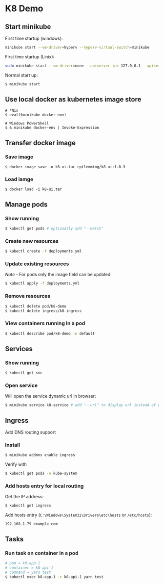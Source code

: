 # K8 Demo

## Start minikube

First time startup (windows):

```sh
minikube start --vm-driver=hyperv --hyperv-virtual-switch=minikube
```

First time startup (Linix):

```sh
sudo minikube start --vm-driver=none --apiserver-ips 127.0.0.1 --apiserver-name localhost
```

Normal start up:

```sh
$ minikube start
```

## Use local docker as kubernetes image store

```
# *Nix
$ eval($minikube docker-env)

# Windows PowerShell
$ & minikube docker-env | Invoke-Expression
```

## Transfer docker image

### Save image

```
$ docker image save -o k8-ui.tar cptlemming/k8-ui:1.0.3
```

### Load iamge

```
$ docker load -i k8-ui.tar
```

## Manage pods

### Show running

```sh
$ kubectl get pods # optionally add "--watch"
```

### Create new resources

```sh
$ kubectl create -f deployments.yml
```

### Update existing resources

*Note* - For pods only the image field can be updated

```sh
$ kubectl apply -f deployments.yml
```

### Remove resources

```sh
$ kubectl delete pod/k8-demo
$ kubectl delete ingress/k8-ingress
```

### View containers running in a pod

```sh
$ kubectl describe pod/k8-demo -n default
```

## Services

### Show running

```sh
$ kubectl get svc
```

### Open service

Will open the service dynamic url in browser:

```sh
$ minikube service k8-service # add "--url" to display url instead of opening
```

## Ingress

Add DNS routing support

### Install

```sh
$ minikube addons enable ingress
```

Verify with

```sh
$ kubectl get pods -n kube-system
```

### Add hosts entry for local routing

Get the IP address:

```sh
$ kubectl get ingress
```

Add hosts entry (`C:\Windows\System32\Drivers\etc\hosts` or `/etc/hosts`):

```
192.168.1.79 example.com
```

## Tasks

### Run task on container in a pod

```sh
# pod = k8-app-1
# container = k8-api-1
# command = yarn test
$ kubectl exec k8-app-1 -c k8-api-1 yarn test
```
